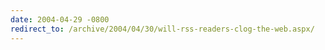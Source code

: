 ```yaml
---
date: 2004-04-29 -0800
redirect_to: /archive/2004/04/30/will-rss-readers-clog-the-web.aspx/
---
```

